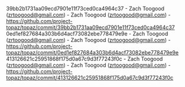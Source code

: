 39bb2b1731aa09ecd7901e11f73ced0ca4964c37 - Zach Toogood (zrtoogood@gmail.com) - Zach Toogood (zrtoogood@gmail.com) - https://github.com/project-topaz/topaz/commit/39bb2b1731aa09ecd7901e11f73ced0ca4964c37
0ed1ef827684a303b6d4acf73082ebe778479e9e - Zach Toogood (zrtoogood@gmail.com) - Zach Toogood (zrtoogood@gmail.com) - https://github.com/project-topaz/topaz/commit/0ed1ef827684a303b6d4acf73082ebe778479e9e
413126621c25951868f175d0a67c9d3f77243f0c - Zach Toogood (zrtoogood@gmail.com) - Zach Toogood (zrtoogood@gmail.com) - https://github.com/project-topaz/topaz/commit/413126621c25951868f175d0a67c9d3f77243f0c
